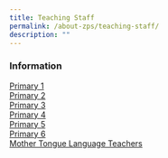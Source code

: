 ```yaml
---
title: Teaching Staff
permalink: /about-zps/teaching-staff/
description: ""
---
```

### **Information**
[Primary 1](/list-of-teaching-staff/primary-1/)
<br>[Primary 2](/list-of-teaching-staff/primary-2/)
<br>[Primary 3](/list-of-teaching-staff/primary-3/)
<br>[Primary 4](/list-of-teaching-staff/primary-4/)
<br>[Primary 5](/list-of-teaching-staff/primary-5/)
<br>[Primary 6](/list-of-teaching-staff/primary-6/)
<br>[Mother Tongue Language Teachers](/list-of-teaching-staff/mother-tongue-language-teachers/)